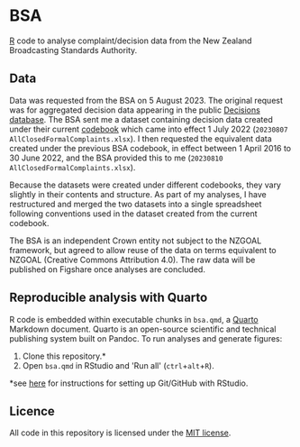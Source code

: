 # BSA

[R](https://cran.r-project.org/) code to analyse complaint/decision data from the New Zealand Broadcasting Standards Authority.

## Data

Data was requested from the BSA on 5 August 2023. The original request was for aggregated decision data appearing in the public [Decisions database](https://www.bsa.govt.nz/decisions/all-decisions/). The BSA sent me a dataset containing decision data created under their current [codebook](https://www.bsa.govt.nz/broadcasting-standards/broadcasting-code-book-2022/) which came into effect 1 July 2022 (`20230807 AllClosedFormalComplaints.xlsx`). I then requested the equivalent data created under the previous BSA codebook, in effect between 1 April 2016 to 30 June 2022, and the BSA provided this to me (`20230810 AllClosedFormalComplaints.xlsx`).

Because the datasets were created under different codebooks, they vary slightly in their contents and structure. As part of my analyses, I have restructured and merged the two datasets into a single spreadsheet following conventions used in the dataset created from the current codebook.

The BSA is an independent Crown entity not subject to the NZGOAL framework, but agreed to allow reuse of the data on terms equivalent to NZGOAL (Creative Commons Attribution 4.0). The raw data will be published on Figshare once analyses are concluded.

## Reproducible analysis with Quarto

R code is embedded within executable chunks in `bsa.qmd`, a [Quarto](https://quarto.org/) Markdown document. Quarto is an open-source scientific and technical publishing system built on Pandoc. To run analyses and generate figures:

1. Clone this repository.*
2. Open `bsa.qmd` in RStudio and 'Run all' (`ctrl`+`alt`+`R`).

*see [here](https://happygitwithr.com/) for instructions for setting up Git/GitHub with RStudio.

## Licence

All code in this repository is licensed under the [MIT license](LICENSE).